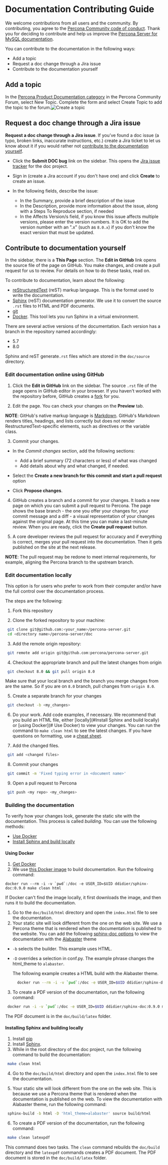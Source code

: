 # Documentation Contributing Guide

We welcome contributions from all users and the community. By contributing, you agree to the [Percona Community code of conduct](https://percona.community/contribute/coc/). Thank you for deciding to contribute and help us improve the [Percona Server for MySQL documentation](https://www.percona.com/doc/percona-server/LATEST/index.html).

You can contribute to the documentation in the following ways:

- Add a topic
- Request a doc change through a Jira issue
- Contribute to the documentation yourself

## Add a topic

In the [Percona Product Documentation category](https://forums.percona.com/c/percona-product-documentation/71) in the Percona Community Forum, select New Topic. Complete the form and select Create Topic to add the topic to the forum.![Create a topic](./_res/images/new-topic.png "Create a topic")

## Request a doc change through a Jira issue

**Request a doc change through a Jira issue**. If you’ve found a doc issue (a typo, broken links, inaccurate instructions, etc.) create a Jira ticket to let us know about it if you would rather not [contribute to the documentation yourself](#contribute-to-documentation-yourself).

- Click the **Submit DOC bug** link on the sidebar. This opens the [Jira issue tracker](https://jira.percona.com/projects/PS/issues) for the doc project.
- Sign in (create a Jira account if you don't have one) and click **Create** to create an issue.
- In the following fields, describe the issue:

  - In the Summary, provide a brief description of the issue
  - In the Description, provide more information about the issue, along with a Steps To Reproduce section, if needed
  - In the Affects Version/s field, if you know this issue affects multiple versions, please enter the version numbers. It is OK to add the version number with an ".x" (such as `8.0.x`) if you don't know the exact version that must be updated.

## Contribute to documentation yourself

In the sidebar, there is a **This Page** section. The **Edit in GitHub** link opens the source file of the page on GitHub. You make changes, and create a pull request for us to review. For details on how to do these tasks, read on.

To contribute to documentation, learn about the following:

- [reStructuredText](https://www.sphinx-doc.org/en/master/usage/restructuredtext/basics.html) (reST) markup language. This is the format used to write the documentation.
- [Sphinx](https://www.sphinx-doc.org/en/master/usage/quickstart.html) (reST) documentation generator. We use it to convert the source `.rst` files to HTML and PDF documents.
- [git](https://git-scm.com/)
- [Docker](https://docs.docker.com/get-docker/). This tool lets you run Sphinx in a virtual environment.

There are several active versions of the documentation. Each version has a branch in the repository named accordingly:

- 5.7
- 8.0

Sphinx and reST generate`.rst` files which are stored in the `doc/source` directory.

### Edit documentation online using GitHub

1. Click the **Edit in GitHub** link on the sidebar. The source `.rst` file of the page opens in GitHub editor in your browser. If you haven't worked with the repository before, GitHub creates a [fork](https://docs.github.com/en/github/getting-started-with-github/fork-a-repo) for you.

2. Edit the page. You can check your changes on the **Preview** tab.

  **NOTE**: GitHub's native markup language is [Markdown](https://daringfireball.net/projects/markdown/). GitHub's Markdown renders titles, headings, and lists correctly but does not render RestructuredText-specific elements, such as directives or the variable class.

3. Commit your changes.

  - In the _Commit changes_ section, add the following sections:

    - Add a brief summary (72 characters or less) of what was changed
    - Add details about why and what changed, if needed.

  - Select the **Create a new branch for this commit and start a pull request** option
  - Click **Propose changes**.

4. GitHub creates a branch and a commit for your changes. It loads a new page on which you can submit a pull request to Percona. The page shows the base branch - the one you offer your changes for, your commit message and a diff - a visual representation of your changes against the original page. At this time you can make a last-minute review. When you are ready, click the **Create pull request** button.

5. A core developer reviews the pull request for accuracy and if everything is correct, merges your pull request into the documentation. Then it gets published on the site at the next release.

**NOTE**: The pull request may be redone to meet internal requirements, for example, aligning the Percona branch to the upstream branch.

### Edit documentation locally

This option is for users who prefer to work from their computer and/or have the full control over the documentation process.

The steps are the following:

1. Fork this repository

2. Clone the forked repository to your machine:

  ```bash
   git clone git@github.com:<your_name>/percona-server.git
   cd <directory name>/percona-server/doc
  ```

3. Add the remote origin repository:

  ```sh
   git remote add origin git@github.com:percona/percona-server.git
  ```

4. Checkout the appropriate branch and pull the latest changes from origin

  ```sh
   git checkout 8.0 && git pull origin 8.0
  ```

  Make sure that your local branch and the branch you merge changes from are the same. So if you are on `8.0` branch, pull changes from `origin 8.0`.

5. Create a separate branch for your changes

  ```sh
   git checkout -b <my_changes>
  ```

6. Do your work. Add code examples, if necessary. We recommend that you build an HTML file, either [locally](#Install Sphinx and build locally) or [using Docker](# Use Docker) to view your changes. You can run the command to `make clean html` to see the latest changes. If you have questions on formatting, use a [cheat sheet](https://sphinx-tutorial.readthedocs.io/cheatsheet/?highlight=-b#rst-cheat-sheet).

7. Add the changed files.

  ```sh
   git add <changed files>
  ```

8. Commit your changes

  ```sh
   git commit -m 'Fixed typing error in <document name>'
  ```

9. Open a pull request to Percona

  ```sh
   git push <my repo> <my_changes>
  ```

### Building the documentation

To verify how your changes look, generate the static site with the documentation. This process is called _building_. You can use the following methods:

- [Use Docker](#use-docker)
- [Install Sphinx and build locally](#install-sphinx-and-build-locally)

#### Using Docker

1. [Get Docker](https://docs.docker.com/get-docker/)
2. We use [this Docker image](https://hub.docker.com/r/ddidier/sphinx-doc) to build documentation. Run the following command:

```
docker run --rm -i -v `pwd`:/doc -e USER_ID=$UID ddidier/sphinx-doc:0.9.0 make clean html
```

If Docker can't find the image locally, it first downloads the image, and then runs it to build the documentation.

1. Go to the `doc/build/html` directory and open the `index.html` file to see the documentation.
2. Your static site will look different from the one on the web site. We use a Percona theme that is rendered when the documentation is published to the website. You can add the following [sphinx-doc options](https://www.sphinx-doc.org/en/master/man/sphinx-build.html) to view the documentation with the [Alabaster](https://alabaster.readthedocs.io/en/latest/) theme

  - `-b` selects the builder. This example uses HTML.
  - `-D` overrides a selection in conf.py. The example phrase changes the html_theme to `alabaster`.

    The following example creates a HTML build with the Alabaster theme.

    ```sh
      docker run --rm -i -v `pwd`:/doc -e USER_ID=$UID ddidier/sphinx-doc:0.9.0 sphinx-build -b html -D 'html_theme=alabaster' source build/html
    ```

3. To create a PDF version of the documentation, run the following command:

  ```sh
   docker run -i -v `pwd`:/doc -e USER_ID=$UID ddidier/sphinx-doc:0.9.0 make clean latex && docker run -i -v `pwd`:/doc -e USER_ID=$UID ddidier/sphinx-doc:0.9.0 make clean latexpdf
  ```

The PDF document is in the `doc/build/latex` folder.

#### Installing Sphinx and building locally

1. Install [pip](https://pip.pypa.io/en/stable/installing/)
2. Install [Sphinx](https://www.sphinx-doc.org/en/master/usage/installation.html).
3. While in the root directory of the doc project, run the following command to build the documentation:

  ```sh
   make clean html
  ```

4. Go to the `doc/build/html` directory and open the `index.html` file to see the documentation.

5. Your static site will look different from the one on the web site. This is because we use a Percona theme that is rendered when the documentation is published on the web. To view the documentation with Alabaster theme, run the following command:

  ```sh
   sphinx-build -b html -D 'html_theme=alabaster' source build/html
  ```

6. To create a PDF version of the documentation, run the following command:

  ```sh
   make clean latexpdf
  ```

This command does two tasks. The `clean` command rebuilds the `doc/build` directory and the `latexpdf` commands creates a PDF document. The PDF document is stored in the `doc/build/latex` folder.
